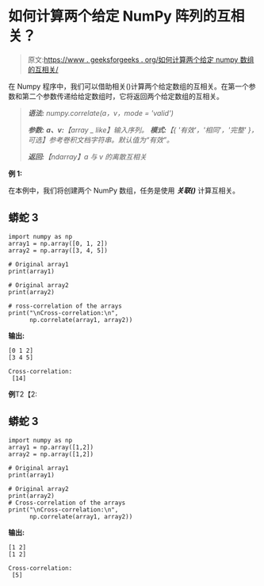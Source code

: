 # 如何计算两个给定 NumPy 阵列的互相关？

> 原文:[https://www . geeksforgeeks . org/如何计算两个给定 numpy 数组的互相关/](https://www.geeksforgeeks.org/how-to-compute-cross-correlation-of-two-given-numpy-arrays/)

在 Numpy 程序中，我们可以借助相关()计算两个给定数组的互相关。在第一个参数和第二个参数传递给给定数组时，它将返回两个给定数组的互相关。

> ***语法:** numpy.correlate(a，v，mode = 'valid')*
> 
> ***参数:***
> ***a、v:**【array _ like】输入序列。*
> ***模式:**【{ '有效'，'相同'，'完整' }，可选】参考卷积文档字符串。默认值为“有效”。*
> 
> ***返回:**【ndarray】a 与 v 的离散互相关*

**例 1:**

在本例中，我们将创建两个 NumPy 数组，任务是使用 ***关联()*** 计算互相关。

## 蟒蛇 3

```
import numpy as np
array1 = np.array([0, 1, 2])
array2 = np.array([3, 4, 5])

# Original array1
print(array1)

# Original array2
print(array2)

# ross-correlation of the arrays
print("\nCross-correlation:\n",
      np.correlate(array1, array2))
```

**输出:**

```
[0 1 2]
[3 4 5]

Cross-correlation:
 [14]
```

**例**T2【2:

## 蟒蛇 3

```
import numpy as np
array1 = np.array([1,2])
array2 = np.array([1,2])

# Original array1
print(array1)

# Original array2
print(array2)
# Cross-correlation of the arrays
print("\nCross-correlation:\n",
      np.correlate(array1, array2))
```

**输出:**

```
[1 2]
[1 2]

Cross-correlation:
 [5]
```